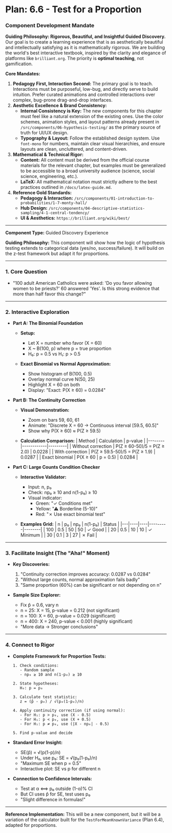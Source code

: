 
# Plan: 6.6 - Test for a Proportion

### **Component Development Mandate**

**Guiding Philosophy: Rigorous, Beautiful, and Insightful Guided Discovery.**
Our goal is to create a learning experience that is as aesthetically beautiful and intellectually satisfying as it is mathematically rigorous. We are building the world's best interactive textbook, inspired by the clarity and elegance of platforms like `brilliant.org`. The priority is **optimal teaching**, not gamification.

**Core Mandates:**
1.  **Pedagogy First, Interaction Second:** The primary goal is to teach. Interactions must be purposeful, low-bug, and directly serve to build intuition. Prefer curated animations and controlled interactions over complex, bug-prone drag-and-drop interfaces.
2.  **Aesthetic Excellence & Brand Consistency:**
    *   **Internal Consistency is Key:** The new components for this chapter must feel like a natural extension of the existing ones. Use the color schemes, animation styles, and layout patterns already present in `/src/components/06-hypothesis-testing/` as the primary source of truth for UI/UX design.
    *   **Typography & Layout:** Follow the established design system. Use `font-mono` for numbers, maintain clear visual hierarchies, and ensure layouts are clean, uncluttered, and content-driven.
3.  **Mathematical & Technical Rigor:**
    *   **Content:** All content must be derived from the official course materials for the relevant chapter, but examples must be generalized to be accessible to a broad university audience (science, social science, engineering, etc.).
    *   **LaTeX:** All mathematical notation must strictly adhere to the best practices outlined in `/docs/latex-guide.md`.
4.  **Reference Gold Standards:**
    *   **Pedagogy & Interaction:** `/src/components/01-introduction-to-probabilities/1-7-monty-hall/`
    *   **Hub Design:** `/src/components/04-descriptive-statistics-sampling/4-1-central-tendency/`
    *   **UI & Aesthetics:** `https://brilliant.org/wiki/best/`

---

**Component Type:** Guided Discovery Experience

**Guiding Philosophy:** This component will show how the logic of hypothesis testing extends to categorical data (yes/no, success/failure). It will build on the z-test framework but adapt it for proportions.

---

### 1. Core Question

*   "100 adult American Catholics were asked: 'Do you favor allowing women to be priests?' 60 answered 'Yes'. Is this strong evidence that more than half favor this change?"

---

### 2. Interactive Exploration

*   **Part A: The Binomial Foundation**
    *   **Setup:** 
        - Let X = number who favor (X = 60)
        - X ~ B(100, p) where p = true proportion
        - H₀: p = 0.5 vs H₁: p > 0.5
    
    *   **Exact Binomial vs Normal Approximation:**
        - Show histogram of B(100, 0.5)
        - Overlay normal curve N(50, 25)
        - Highlight X = 60 on both
        - Display: "Exact: P(X ≥ 60) = 0.0284"

*   **Part B: The Continuity Correction**
    *   **Visual Demonstration:**
        - Zoom on bars 59, 60, 61
        - Animate: "Discrete X = 60 → Continuous interval [59.5, 60.5]"
        - Show why P(X ≥ 60) ≈ P(Z ≥ 59.5)
    
    *   **Calculation Comparison:**
        | Method | Calculation | p-value |
        |--------|------------|---------|
        | Without correction | P(Z ≥ 60-50)/5 = P(Z ≥ 2.0) | 0.0228 |
        | With correction | P(Z ≥ 59.5-50)/5 = P(Z ≥ 1.9) | 0.0287 |
        | Exact binomial | P(X ≥ 60 \| p = 0.5) | 0.0284 |

*   **Part C: Large Counts Condition Checker**
    *   **Interactive Validator:**
        - Input: n, p₀
        - Check: np₀ ≥ 10 and n(1-p₀) ≥ 10
        - Visual indicator:
          - Green: "✓ Conditions met"
          - Yellow: "⚠ Borderline (5-10)"
          - Red: "✗ Use exact binomial test"
    
    *   **Examples Grid:**
        | n | p₀ | np₀ | n(1-p₀) | Status |
        |---|----|----|---------|--------|
        | 100 | 0.5 | 50 | 50 | ✓ Good |
        | 20 | 0.5 | 10 | 10 | ✓ Minimum |
        | 30 | 0.1 | 3 | 27 | ✗ Fail |

---

### 3. Facilitate Insight (The "Aha!" Moment)

*   **Key Discoveries:**
    1. "Continuity correction improves accuracy: 0.0287 vs 0.0284"
    2. "Without large counts, normal approximation fails badly"
    3. "Same proportion (60%) can be significant or not depending on n"

*   **Sample Size Explorer:**
    - Fix p̂ = 0.6, vary n
    - n = 25: X = 15, p-value = 0.212 (not significant)
    - n = 100: X = 60, p-value = 0.029 (significant)
    - n = 400: X = 240, p-value < 0.001 (highly significant)
    - "More data → Stronger conclusions"

---

### 4. Connect to Rigor

*   **Complete Framework for Proportion Tests:**
    ```
    1. Check conditions:
       - Random sample
       - np₀ ≥ 10 and n(1-p₀) ≥ 10
    
    2. State hypotheses:
       H₀: p = p₀
    
    3. Calculate test statistic:
       z = (p̂ - p₀) / √(p₀(1-p₀)/n)
    
    4. Apply continuity correction (if using normal):
       - For H₁: p > p₀, use (X - 0.5)
       - For H₁: p < p₀, use (X + 0.5)
       - For H₁: p ≠ p₀, use (|X - np₀| - 0.5)
    
    5. Find p-value and decide
    ```

*   **Standard Error Insight:**
    - SE(p̂) = √(p(1-p)/n)
    - Under H₀, use p₀: SE = √(p₀(1-p₀)/n)
    - "Maximum SE when p = 0.5"
    - Interactive plot: SE vs p for different n

*   **Connection to Confidence Intervals:**
    - Test at α ⟺ p₀ outside (1-α)% CI
    - But CI uses p̂ for SE, test uses p₀
    - "Slight difference in formulas!"

---

**Reference Implementation:** This will be a new component, but it will be a variation of the calculator built for the `TestForMeanKnownVariance` (Plan 6.4), adapted for proportions.
